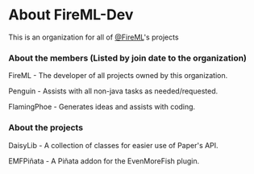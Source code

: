 # About FireML-Dev

This is an organization for all of [@FireML](https://github.com/FireML)'s projects

### About the members (Listed by join date to the organization)

FireML - The developer of all projects owned by this organization.

Penguin - Assists with all non-java tasks as needed/requested.

FlamingPhoe - Generates ideas and assists with coding.

### About the projects

DaisyLib - A collection of classes for easier use of Paper's API.

EMFPiñata - A Piñata addon for the EvenMoreFish plugin.
